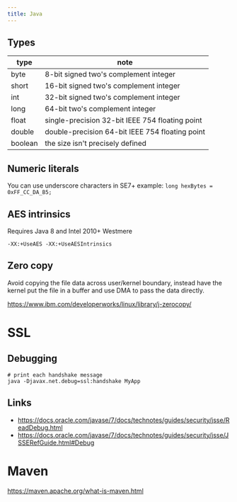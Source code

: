 ```yaml
---
title: Java
---
```


## Types

type    | note
---     | ---
byte    | 8-bit signed two's complement integer
short   | 16-bit signed two's complement integer
int     | 32-bit signed two's complement integer
long    | 64-bit two's complement integer
float   | single-precision 32-bit IEEE 754 floating point
double  | double-precision 64-bit IEEE 754 floating point
boolean | the size isn't precisely defined

## Numeric literals

You can use underscore characters in SE7+
example: ``long hexBytes = 0xFF_CC_DA_B5;``


## AES intrinsics

Requires Java 8 and Intel 2010+ Westmere

	-XX:+UseAES -XX:+UseAESIntrinsics

## Zero copy

Avoid copying the file data across user/kernel boundary, instead have the kernel put the file in a buffer and use DMA to pass the data directly.

<https://www.ibm.com/developerworks/linux/library/j-zerocopy/>



# SSL
## Debugging

	# print each handshake message
	java -Djavax.net.debug=ssl:handshake MyApp

## Links

* <https://docs.oracle.com/javase/7/docs/technotes/guides/security/jsse/ReadDebug.html>
* <https://docs.oracle.com/javase/7/docs/technotes/guides/security/jsse/JSSERefGuide.html#Debug>




# Maven
<https://maven.apache.org/what-is-maven.html>

